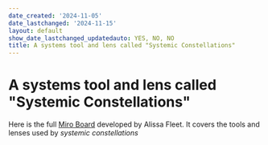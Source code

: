 ```yaml
---
date_created: '2024-11-05'
date_lastchanged: '2024-11-15'
layout: default
show_date_lastchanged_updatedauto: YES, NO, NO
title: A systems tool and lens called "Systemic Constellations"
---
```


# A systems tool and lens called "Systemic Constellations"
Here is the full [Miro Board](https://miro.com/app/board/o9J_lwov6V8=/) developed by Alissa Fleet. It covers the tools and lenses used by *systemic constellations*